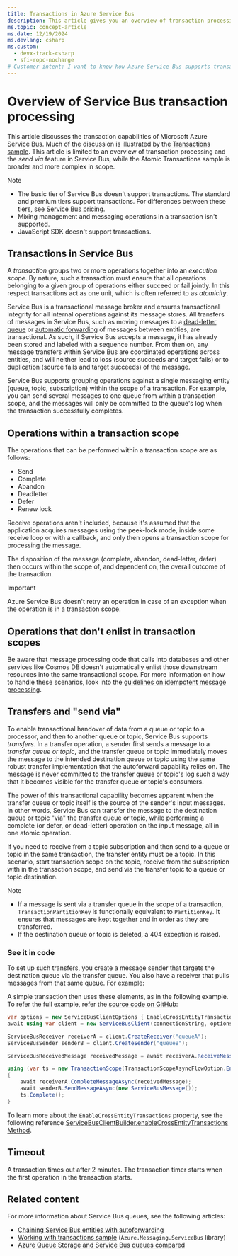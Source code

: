 ```yaml
---
title: Transactions in Azure Service Bus
description: This article gives you an overview of transaction processing and the send via feature in Azure Service Bus.
ms.topic: concept-article
ms.date: 12/19/2024
ms.devlang: csharp
ms.custom:
  - devx-track-csharp
  - sfi-ropc-nochange
# Customer intent: I want to know how Azure Service Bus supports transactions. 
---
```


# Overview of Service Bus transaction processing

This article discusses the transaction capabilities of Microsoft Azure Service Bus. Much of the discussion is illustrated by the [Transactions sample](https://github.com/Azure/azure-sdk-for-net/blob/main/sdk/servicebus/Azure.Messaging.ServiceBus/samples/Sample06_Transactions.md). This article is limited to an overview of transaction processing and the *send via* feature in Service Bus, while the Atomic Transactions sample is broader and more complex in scope.

> [!NOTE]
> - The basic tier of Service Bus doesn't support transactions. The standard and premium tiers support transactions. For differences between these tiers, see [Service Bus pricing](https://azure.microsoft.com/pricing/details/service-bus/).
> - Mixing management and messaging operations in a transaction isn't supported. 
> - JavaScript SDK doesn't support transactions. 

## Transactions in Service Bus

A *transaction* groups two or more operations together into an *execution scope*. By nature, such a transaction must ensure that all operations belonging to a given group of operations either succeed or fail jointly. In this respect transactions act as one unit, which is often referred to as *atomicity*.

Service Bus is a transactional message broker and ensures transactional integrity for all internal operations against its message stores. All transfers of messages in Service Bus, such as moving messages to a [dead-letter queue](service-bus-dead-letter-queues.md) or [automatic forwarding](service-bus-auto-forwarding.md) of messages between entities, are transactional. As such, if Service Bus accepts a message, it has already been stored and labeled with a sequence number. From then on, any message transfers within Service Bus are coordinated operations across entities, and will neither lead to loss (source succeeds and target fails) or to duplication (source fails and target succeeds) of the message.

Service Bus supports grouping operations against a single messaging entity (queue, topic, subscription) within the scope of a transaction. For example, you can send several messages to one queue from within a transaction scope, and the messages will only be committed to the queue's log when the transaction successfully completes.

## Operations within a transaction scope

The operations that can be performed within a transaction scope are as follows:

- Send
- Complete
- Abandon
- Deadletter
- Defer
- Renew lock

Receive operations aren't included, because it's assumed that the application acquires messages using the peek-lock mode, inside some receive loop or with a callback, and only then opens a transaction scope for processing the message.

The disposition of the message (complete, abandon, dead-letter, defer) then occurs within the scope of, and dependent on, the overall outcome of the transaction.

> [!IMPORTANT]
> Azure Service Bus doesn't retry an operation in case of an exception when the operation is in a transaction scope.

## Operations that don't enlist in transaction scopes

Be aware that message processing code that calls into databases and other services like Cosmos DB doesn't automatically enlist those downstream resources into the same transactional scope. For more information on how to handle these scenarios, look into the [guidelines on idempotent message processing](/azure/architecture/reference-architectures/containers/aks-mission-critical/mission-critical-data-platform#idempotent-message-processing).

## Transfers and "send via"

To enable transactional handover of data from a queue or topic to a processor, and then to another queue or topic, Service Bus supports *transfers*. In a transfer operation, a sender first sends a message to a *transfer queue or topic*, and the transfer queue or topic immediately moves the message to the intended destination queue or topic using the same robust transfer implementation that the autoforward capability relies on. The message is never committed to the transfer queue or topic's log such a way that it becomes visible for the transfer queue or topic's consumers.

The power of this transactional capability becomes apparent when the transfer queue or topic itself is the source of the sender's input messages. In other words, Service Bus can transfer the message to the destination queue or topic "via" the transfer queue or topic, while performing a complete (or defer, or dead-letter) operation on the input message, all in one atomic operation. 

If you need to receive from a topic subscription and then send to a queue or topic in the same transaction, the transfer entity must be a topic. In this scenario, start transaction scope on the topic, receive from the subscription with in the transaction scope, and send via the transfer topic to a queue or topic destination. 

> [!NOTE]
> - If a message is sent via a transfer queue in the scope of a transaction, `TransactionPartitionKey` is functionally equivalent to `PartitionKey`. It ensures that messages are kept together and in order as they are transferred. 
> - If the destination queue or topic is deleted, a 404 exception is raised.


### See it in code

To set up such transfers, you create a message sender that targets the destination queue via the transfer queue. You also have a receiver that pulls messages from that same queue. For example:

A simple transaction then uses these elements, as in the following example. To refer the full example, refer the [source code on GitHub](https://github.com/Azure/azure-sdk-for-net/blob/main/sdk/servicebus/Azure.Messaging.ServiceBus/samples/Sample06_Transactions.md#transactions-across-entities):

```csharp
var options = new ServiceBusClientOptions { EnableCrossEntityTransactions = true };
await using var client = new ServiceBusClient(connectionString, options);

ServiceBusReceiver receiverA = client.CreateReceiver("queueA");
ServiceBusSender senderB = client.CreateSender("queueB");

ServiceBusReceivedMessage receivedMessage = await receiverA.ReceiveMessageAsync();

using (var ts = new TransactionScope(TransactionScopeAsyncFlowOption.Enabled))
{
    await receiverA.CompleteMessageAsync(receivedMessage);
    await senderB.SendMessageAsync(new ServiceBusMessage());
    ts.Complete();
}
```

To learn more about the `EnableCrossEntityTransactions` property, see the following reference [ServiceBusClientBuilder.enableCrossEntityTransactions Method](/java/api/com.azure.messaging.servicebus.servicebusclientbuilder.enablecrossentitytransactions). 


## Timeout
A transaction times out after 2 minutes. The transaction timer starts when the first operation in the transaction starts. 


## Related content

For more information about Service Bus queues, see the following articles:

* [Chaining Service Bus entities with autoforwarding](service-bus-auto-forwarding.md)
* [Working with transactions sample](https://github.com/Azure/azure-sdk-for-net/blob/main/sdk/servicebus/Azure.Messaging.ServiceBus/samples/Sample06_Transactions.md) (`Azure.Messaging.ServiceBus` library)
* [Azure Queue Storage and Service Bus queues compared](service-bus-azure-and-service-bus-queues-compared-contrasted.md)
